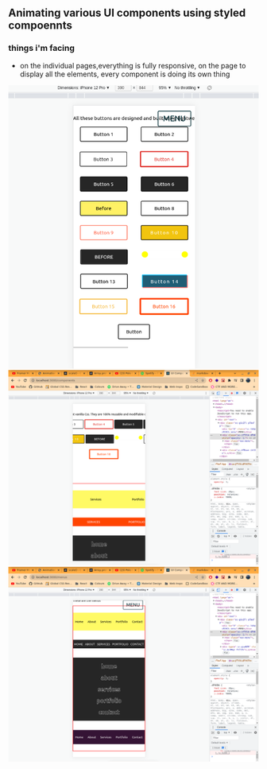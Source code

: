 ## Animating various UI components using styled compoennts

### things i'm facing

- on the individual pages,everything is fully responsive, on the page to display all the elements, every component is doing its own thing

![Button Responsive Image](./src/Images/button_responsive.png "Buttons Image")
![Page Responsive Image](./src/Images/whole_page_responsive.png "Whole Page Responsive")
![Menus Responsive Page](./src/Images/menus_responsive.png "Menus Responsive")
